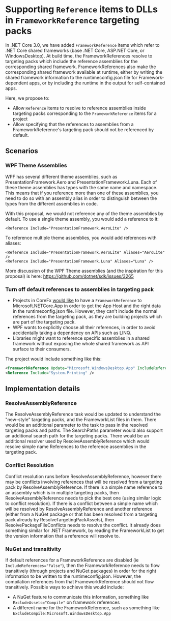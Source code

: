 # Supporting `Reference` items to DLLs in `FrameworkReference` targeting packs

In .NET Core 3.0, we have added `FrameworkReference` items which refer to .NET Core shared frameworks (base .NET Core, ASP.NET Core, or WindowsDesktop).  At build time, the FrameworkReferences resolve to targeting packs which include the reference assemblies for the corresponding shared framework.  FrameworkReferences also make the corresponding shared framework available at runtime, either by writing the shared framework information to the runtimeconfig.json file for Framework-dependent apps, or by including the runtime in the output for self-contained apps.

Here, we propose to:

- Allow `Reference` items to resolve to reference assemblies inside targeting packs corresponding to the `FrameworkReference` items for a project
- Allow specifying that the references to assemblies from a FrameworkReference's targeting pack should not be referenced by default.

## Scenarios

### WPF Theme Assemblies

WPF has several different theme assemblies, such as PresentationFramework.Aero and PresentationFramework.Luna.  Each of these theme assemblies has types with the same name and namespace.  This means that if you reference more than one of these assemblies, you need to do so with an assembly alias in order to distinguish between the types from the different assemblies in code.

With this proposal, we would not reference any of the theme assemblies by default.  To use a single theme assembly, you would add a reference to it:

```
<Reference Include="PresentationFramework.AeroLite" />
```

To reference multiple theme assemblies, you would add references with aliases:

```
<Reference Include="PresentationFramework.AeroLite" Aliases="AeroLite" />
<Reference Include="PresentationFramework.Luna" Aliases="Luna" />
```

More discussion of the WPF Theme assemblies (and the inspiration for this proposal) is here: https://github.com/dotnet/sdk/issues/3265

### Turn off default references to assemblies in targeting pack

- Projects in CoreFx [would like](https://github.com/dotnet/sdk/issues/3295) to have a `FrameworkReference` to Microsoft.NETCore.App in order to get the App Host and the right data in the runtimeconfig.json file.  However, they can't include the normal references from the targeting pack, as they are building projects which are part of the targeting pack.
- WPF wants to explicitly choose all their references, in order to avoid accidentally taking a dependency on APIs such as LINQ.
- Libraries might want to reference specific assemblies in a shared framework without exposing the whole shared framework as API surface to their consumers.

The project would include something like this:

```xml
<FrameworkReference Update="Microsoft.WindowsDesktop.App" IncludeReferences="False" />
<Reference Include="System.Printing" />
```

## Implementation details

### ResolveAssemblyReference

The ResolveAssemblyReference task would be updated to understand the "new-style" targeting packs, and the FrameworkList files in them.  There would be an additional parameter to the task to pass in the resolved targeting packs and paths.  The SearchPaths parameter would also support an additional search path for the targeting packs.  There would be an additional resolver used by ResolveAssemblyReference which would resolve simple name References to the reference assemblies in the targeting pack.

### Conflict Resolution

Conflict resolution runs before ResolveAssemblyReference, however there may be conflicts involving references that will be resolved from a targeting pack by ResolveAssemblyReference.  If there is a simple name reference to an assembly which is in multiple targeting packs, then ResolveAssemblyReference needs to pick the best one (using similar logic to conflict resolution).  If there is a conflict between a simple name which will be resolved by ResolveAssemblyReference and another reference (either from a NuGet package or that has been resolved from a targeting pack already by ResolveTargetingPackAssets), then ResolvePackageFileConflicts needs to resolve the conflict.  It already does something similar for .NET Framework, by reading the FrameworkList to get the version information that a reference will resolve to.

### NuGet and transitivity

If default references for a FrameworkReference are disabled (ie `IncludeReferences="False"`), then the FrameworkReference needs to flow transitively (through projects and NuGet packages) in order for the right information to be written to the runtimeconfig.json.  However, the compilation references from that FrameworkReference should not flow transitively.  Possible ways to achieve this would include:

- A NuGet feature to communicate this information, something like `ExcludeAssets="Compile"` on framework references
- A different name for the FrameworkReference, such as something like `ExcludeCompile:Microsoft.WindowsDesktop.App`